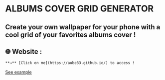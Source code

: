 # ALBUMS COVER GRID GENERATOR

## Create your own wallpaper for your phone with a cool grid of your favorites albums cover !


## __🌐 Website :__
    **→** [Click on me](https://aube33.github.io/) to access !

[See example](https://cdn.discordapp.com/attachments/896506966074081300/1016079968628908104/gridcover.png)

